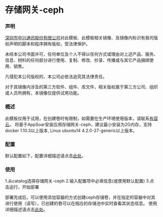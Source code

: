 # 存储网关-ceph

### 声明

<a href="http://www.youruncloud.com" target="_blank">深圳市中兴通讯股份有限公司</a>对此模板、此模板相关镜像、及镜像内标识有我司版权声明的脚本和程序拥有版权，受法律保护。

未经本公司书面许可，任何单位及个人不得以任何方式或理由对上述产品、服务、信息、材料的任何部分进行使用、复制、修改、抄录、传播或与其它产品捆绑使用、销售。

凡侵犯本公司版权的，本公司必依法追究其法律责任。

对于其镜像内涉及的第三方软件、组件、库文件，相关版权属于第三方公司、组织或人员所拥有，本镜像仅提供试用功能。

### 概述

此模板仅用于试用，在创建卷时有限制，如需要在生产环境使用版本，请联系<a href="http://www.youruncloud.com" target="_blank">有容云</a>。
将基于AppSoar安装应用存储网关-ceph，建议最小安装为2G内存，支持docker 1.10.3以上版本, Linux ubuntu14 4.2.0-27-generic以上版本。

### 配置

默认配置如下，配置详细描述请点击<a href="http://docs.youruncloud.com/#appsoarcatalog/ceph/readme.html" target="_blank">此处</a>。

### 使用

1.从catalog选择存储网关-ceph
2.输入配置项中必填信息(或使用默认配置)
3.点击运行，开始部署

部署完成后，可以使用添加容器的方式创建ceph存储卷，并在指定的容器中对其进行使用（读写），已创建的卷可以在相应的存储池中实时查看其状态信息。
使用详细描述请点击<a href="http://docs.youruncloud.com/#appsoarcatalog/ceph/readme.html" target="_blank">此处</a>。

